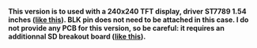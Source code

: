 **This version is to used with a 240x240 TFT display, driver ST7789 1.54 inches ([like this](https://fr.aliexpress.com/item/1005003760323160.html)). BLK pin does not need to be attached in this case. I do not provide any PCB for this version, so be careful: it requires an additionnal SD breakout board ([like this](https://fr.aliexpress.com/item/1005005407671816.html)).**
